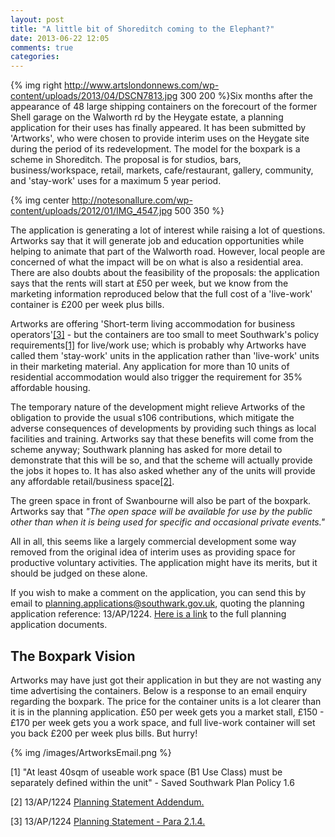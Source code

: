 ```yaml
---
layout: post
title: "A little bit of Shoreditch coming to the Elephant?"
date: 2013-06-22 12:05
comments: true
categories: 
---
```

{% img right http://www.artslondonnews.com/wp-content/uploads/2013/04/DSCN7813.jpg 300 200 %}Six months after the appearance of 48 large shipping containers on the forecourt of the former Shell garage on the Walworth rd by the Heygate estate, a planning application for their uses has finally appeared. It has been submitted by 'Artworks', who were chosen to provide interim uses on the Heygate site during the period of its redevelopment. The model for the boxpark is a scheme in Shoreditch. The proposal is for studios, bars, business/workspace, retail, markets, cafe/restaurant, gallery, community, and 'stay-work' uses for a maximum 5 year period.

{% img center http://notesonallure.com/wp-content/uploads/2012/01/IMG_4547.jpg 500 350 %}

The application is generating a lot of interest while raising a lot of questions. Artworks say that it will generate job and education opportunities while helping to animate that part of the Walworth road. However, local people are concerned of what the impact will be on what is also a residential area. There are also doubts about the feasibility of the proposals: the application says that the rents will start at £50 per week, but we know from the marketing information reproduced below that the full cost of a 'live-work' container is £200 per week plus bills.


Artworks are offering 'Short-term living accommodation for business operators'<a href="#footnote-3">[3]</a> - but the containers are too small to meet Southwark's policy requirements<a href="#footnote-1">[1]</a> for live/work use; which is probably why Artworks have called them 'stay-work' units in the application rather than 'live-work' units in their marketing material. Any application for more than 10 units of residential accommodation would also trigger the requirement for 35% affordable housing.


The temporary nature of the development might relieve Artworks of the obligation to provide the usual s106 contributions, which mitigate the adverse consequences of developments by providing such things as local facilities and training. Artworks say that these benefits will come from the scheme anyway; Southwark planning has asked for more detail to demonstrate that this will be so, and that the scheme will actually provide the jobs it hopes to. It has also asked whether any of the units will provide any affordable retail/business space<a href="#footnote-2">[2]</a>.

The green space in front of Swanbourne will also be part of the boxpark. Artworks say that _"The open space will be available for use by the public other than when it is being used for specific and occasional private events."_ 


All in all, this seems like a largely commercial development some way removed from the original idea of interim uses as providing space for productive voluntary activities. The application might have its merits, but it should be judged on these alone.

If you wish to make a comment on the application, you can send this by email to planning.applications@southwark.gov.uk, quoting the planning application reference: 13/AP/1224. [Here is a link](http://planningonline.southwark.gov.uk/AcolNetCGI.exe?ACTION=UNWRAP&RIPNAME=Root.PgeResultDetail&TheSystemkey=9549395) to the full planning application documents.

<h2>The Boxpark Vision</h2>
Artworks may have just got their application in but they are not wasting any time advertising the containers. Below is a response to an email enquiry regarding the boxpark. The price for the container units is a lot clearer than it is in the planning application. £50 per week gets you a market stall, £150 - £170 per week gets you a work space, and full live-work container will set you back £200 per week plus bills. But hurry! 

{% img /images/ArtworksEmail.png %}





<p id="footnote-1">[1] "At least 40sqm of useable work space (B1 Use Class) must be separately defined within the unit" - Saved Southwark 
Plan Policy 1.6 </p>

<p id="footnote-2">[2] 13/AP/1224 <a href="http://planningonline.southwark.gov.uk/DocsOnline/Documents/299967_1.pdf">Planning Statement Addendum.</a></p>

<p id="footnote-3">[3] 13/AP/1224 <a href="http://planningonline.southwark.gov.uk/DocsOnline/Documents/299966_1.pdf">Planning Statement - Para 2.1.4.</a></p>

